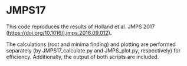 # JMPS17

This code reproduces the results of Holland et al. JMPS 2017 (https://doi.org/10.1016/j.jmps.2016.09.012).

The calculations (root and minima finding) and plotting are performed separately (by JMPS17_calculate.py and JMPS_plot.py, respectively) for efficiency. Additionally, the output of both scripts are included.  


